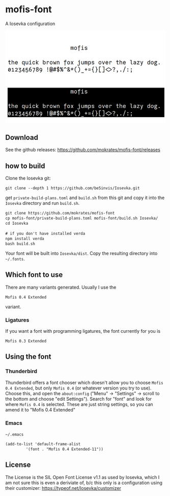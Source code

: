 # mofis-font
A Iosevka configuration

![image](https://github.com/mokrates/mofis-font/blob/main/mofis.png?raw=true)

## Download

See the github releases: https://github.com/mokrates/mofis-font/releases

## how to build

Clone the Iosevka git:

	git clone --depth 1 https://github.com/be5invis/Iosevka.git 

get `private-build-plans.toml` and `build.sh` from this git and copy
it into the `Iosevka` directory and run `build.sh`.

	git clone https://github.com/mokrates/mofis-font
	cp mofis-font/private-build-plans.toml mofis-font/build.sh Iosevka/
	cd Iosevka

	# if you don't have installed verda
	npm install verda
	bash build.sh
	
Your font will be
built into `Iosevka/dist`. Copy the resulting directory into `~/.fonts`.

## Which font to use

There are many variants generated. Usually I use the

    Mofis 0.4 Extended 
	
variant.

### Ligatures

If you want a font with programming ligatures, the font currently for you is

	Mofis 0.3 Extended
	
## Using the font

### Thunderbird

Thunderbird offers a font chooser which doesn't allow you to choose
`Mofis 0.4 Extended`, but only `Mofis 0.4` (or whatever version you
try to use). Choose this, and open the `about:config` ("Menu" ->
"Settings" -> scroll to the bottom and choose "edit Settings"). Search
for "font" and look for where `Mofis 0.4` is selected. These are just
string settings, so you can amend it to "Mofis 0.4 Extended"

### Emacs

`~/.emacs`
```
(add-to-list 'default-frame-alist
	     '(font . "Mofis 0.4 Extended-11"))
```

## License

The License is the SIL Open Font License v1.1 as used by Iosevka,
which I am not sure this is even a deriviate of, b/c this only is a
configuration using their customizer:
https://typeof.net/Iosevka/customizer

